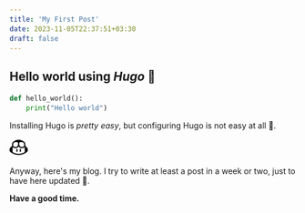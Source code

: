 ```yaml
---
title: 'My First Post'
date: 2023-11-05T22:37:51+03:30
draft: false
---
```

## Hello world using *Hugo* 🙂

```python
def hello_world():
	print("Hello world")
```

Installing Hugo is *pretty easy*, but configuring Hugo is not easy at all 🙂.

![](/favicon-32x32.png#center)

Anyway, here's my blog. I try to write at least a post in a week or two, just to have here updated 🙂.

**Have a good time.**
